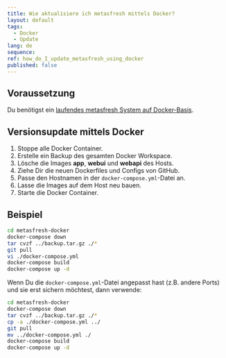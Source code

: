 ```yaml
---
title: Wie aktualisiere ich metasfresh mittels Docker?
layout: default
tags:
  - Docker
  - Update
lang: de
sequence:
ref: how_do_I_update_metasfresh_using_docker
published: false
---
```


## Voraussetzung
Du benötigst ein [laufendes metasfresh System auf Docker-Basis](Wie_installiere_ich_den_metasfresh_Stack_mit_Docker).

## Versionsupdate mittels Docker
1. Stoppe alle Docker Container.
1. Erstelle ein Backup des gesamten Docker Workspace.
1. Lösche die Images **app**, **webui** und **webapi** des Hosts.
1. Ziehe Dir die neuen Dockerfiles und Configs von GitHub.
1. Passe den Hostnamen in der `docker-compose.yml`-Datei an.
1. Lasse die Images auf dem Host neu bauen.
1. Starte die Docker Container.

## Beispiel

```bash
cd metasfresh-docker
docker-compose down
tar cvzf ../backup.tar.gz ./*
git pull
vi ./docker-compose.yml
docker-compose build
docker-compose up -d
```

Wenn Du die `docker-compose.yml`-Datei angepasst hast (z.B. andere Ports) und sie erst sichern möchtest, dann verwende:

```bash
cd metasfresh-docker
docker-compose down
tar cvzf ../backup.tar.gz ./*
cp -a ./docker-compose.yml ../
git pull
mv ../docker-compose.yml ./
docker-compose build
docker-compose up -d
```
